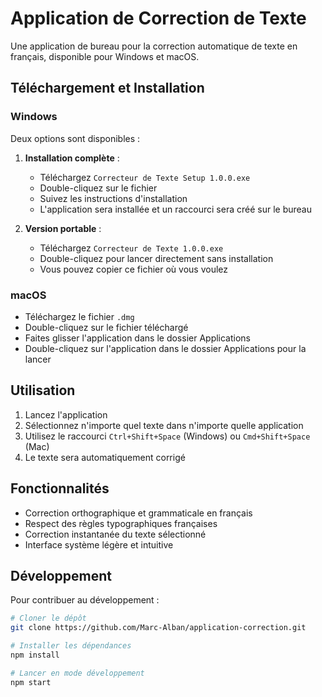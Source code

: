 # Application de Correction de Texte

Une application de bureau pour la correction automatique de texte en français, disponible pour Windows et macOS.

## Téléchargement et Installation

### Windows
Deux options sont disponibles :

1. **Installation complète** :
   - Téléchargez `Correcteur de Texte Setup 1.0.0.exe`
   - Double-cliquez sur le fichier
   - Suivez les instructions d'installation
   - L'application sera installée et un raccourci sera créé sur le bureau

2. **Version portable** :
   - Téléchargez `Correcteur de Texte 1.0.0.exe`
   - Double-cliquez pour lancer directement sans installation
   - Vous pouvez copier ce fichier où vous voulez

### macOS
- Téléchargez le fichier `.dmg`
- Double-cliquez sur le fichier téléchargé
- Faites glisser l'application dans le dossier Applications
- Double-cliquez sur l'application dans le dossier Applications pour la lancer

## Utilisation

1. Lancez l'application
2. Sélectionnez n'importe quel texte dans n'importe quelle application
3. Utilisez le raccourci `Ctrl+Shift+Space` (Windows) ou `Cmd+Shift+Space` (Mac)
4. Le texte sera automatiquement corrigé

## Fonctionnalités

- Correction orthographique et grammaticale en français
- Respect des règles typographiques françaises
- Correction instantanée du texte sélectionné
- Interface système légère et intuitive

## Développement

Pour contribuer au développement :

```bash
# Cloner le dépôt
git clone https://github.com/Marc-Alban/application-correction.git

# Installer les dépendances
npm install

# Lancer en mode développement
npm start
```